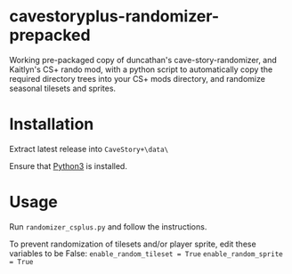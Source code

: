 # cavestoryplus-randomizer-prepacked
Working pre-packaged copy of duncathan's cave-story-randomizer, and Kaitlyn's CS+ rando mod, with a python script to automatically copy the required directory trees into your CS+ mods directory, and randomize seasonal tilesets and sprites.

# Installation

Extract latest release into `CaveStory+\data\`

Ensure that [Python3](https://www.python.org/downloads/) is installed.

# Usage

Run `randomizer_csplus.py` and follow the instructions.

To prevent randomization of tilesets and/or player sprite, edit these variables to be False:
`enable_random_tileset = True`
`enable_random_sprite = True`
